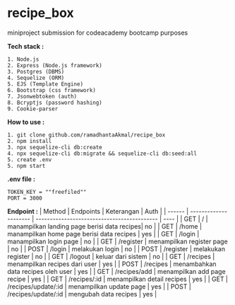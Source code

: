 # recipe_box
miniproject submission for codeacademy bootcamp purposes


**Tech stack :**
```
1. Node.js
2. Express (Node.js framework)
3. Postgres (DBMS)
4. Sequelize (ORM)
5. EJS (Template Engine)
6. Bootstrap (css framework)
7. Jsonwebtoken (auth)
8. Bcryptjs (password hashing)
9. Cookie-parser
```


**How to use :**
```
1. git clone github.com/ramadhantaAkmal/recipe_box
2. npm install
3. npx sequelize-cli db:create
4. npx sequelize-cli db:migrate && sequelize-cli db:seed:all
5. create .env
5. npm start
```

**.env file :**
```
TOKEN_KEY = ""freefiled""
PORT = 3000
```


**Endpoint :**
| Method | Endpoints             | Keterangan                                  |  Auth |
| ------ | --------------------- | ------------------------------------------- |  ---- |
| GET    | /                     | manampilkan landing page berisi data recipes|  no   |
| GET    | /home                 | manampilkan home page berisi data recipes   |  yes  |
| GET    | /login                | manampilkan login page                      |  no   |
| GET    | /register             | menampilkan register page                   |  no   |
| POST   | /login                | melakukan login                             |  no   |
| POST   | /register             | melakukan register                          |  no   |
| GET    | /logout               | keluar dari sistem                          |  no   |
| GET    | /recipes              | menampilkan recipes dari user               |  yes  |
| POST   | /recipes              | menambahkan data recipes oleh user          |  yes  |
| GET    | /recipes/add          | menampilkan add page recipe                 |  yes  |
| GET    | /recipes/:id          | menampilkan detail recipes                  |  yes  |
| GET    | /recipes/update/:id   | menampilkan update page                     |  yes  |
| POST   | /recipes/update/:id   | mengubah data recipes                       |  yes  |
